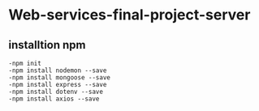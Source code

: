 # Web-services-final-project-server

## installtion npm
    -npm init
    -npm install nodemon --save
    -npm install mongoose --save
    -npm install express --save
    -npm install dotenv --save
    -npm install axios --save
